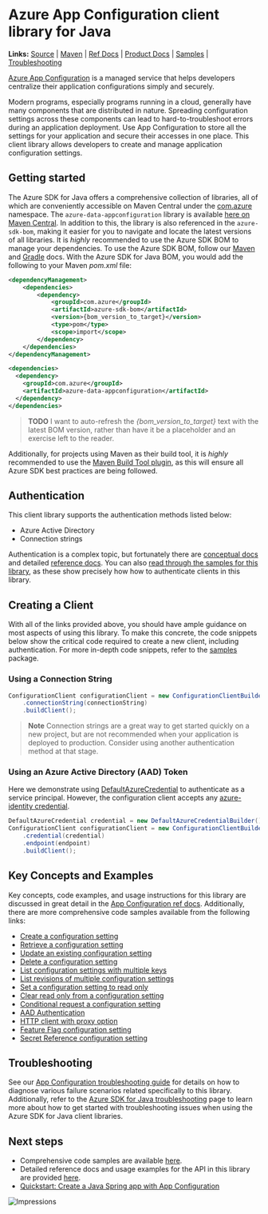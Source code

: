 # Azure App Configuration client library for Java

**Links:** [Source][source_code] | [Maven][maven_package] | [Ref Docs][api_documentation] | [Product Docs][product_docs] | [Samples][samples] | [Troubleshooting](TROUBLESHOOTING.md)

[Azure App Configuration][product_docs] is a managed service that helps developers centralize their application configurations simply and securely.

Modern programs, especially programs running in a cloud, generally have many components that are distributed in nature. Spreading configuration settings across these components can lead to hard-to-troubleshoot errors during an application deployment. Use App Configuration to store all the settings for your application and secure their accesses in one place. This client library allows developers to create and manage application configuration settings.

## Getting started

The Azure SDK for Java offers a comprehensive collection of libraries, all of which are conveniently accessible on Maven Central under the [com.azure](https://central.sonatype.com/namespace/com.azure) namespace. The `azure-data-appconfiguration` library is available [here on Maven Central][maven_package]. In addition to this, the library is also referenced in the `azure-sdk-bom`, making it easier for you to navigate and locate the latest versions of all libraries. It is *highly* recommended to use the Azure SDK BOM to manage your dependencies. To use the Azure SDK BOM, follow our [Maven][bom_maven] and [Gradle][bom_gradle] docs. With the Azure SDK for Java BOM, you would add the following to your Maven *pom.xml* file:

```xml
<dependencyManagement>
    <dependencies>
        <dependency>
            <groupId>com.azure</groupId>
            <artifactId>azure-sdk-bom</artifactId>
            <version>{bom_version_to_target}</version>
            <type>pom</type>
            <scope>import</scope>
        </dependency>
    </dependencies>
</dependencyManagement>

<dependencies>
  <dependency>
    <groupId>com.azure</groupId>
    <artifactId>azure-data-appconfiguration</artifactId>
  </dependency>
</dependencies>
```

> **TODO** I want to auto-refresh the *{bom_version_to_target}* text with the latest BOM version, rather than have it be a placeholder and an exercise left to the reader.

Additionally, for projects using Maven as their build tool, it is *highly* recommended to use the [Maven Build Tool plugin][maven_build_tool], as this will ensure all Azure SDK best practices are being followed.

## Authentication

This client library supports the authentication methods listed below:

* Azure Active Directory
* Connection strings

Authentication is a complex topic, but fortunately there are [conceptual docs][azure_identity_concepts] and detailed [reference docs][azure_identity_ref_docs]. You can also [read through the samples for this library][samples], as these show precisely how how to authenticate clients in this library.

## Creating a Client

With all of the links provided above, you should have ample guidance on most aspects of using this library. To make this concrete, the code snippets below show the critical code required to create a new client, including authentication. For more in-depth code snippets, refer to the [samples][samples] package.

### Using a Connection String

```java
ConfigurationClient configurationClient = new ConfigurationClientBuilder()
    .connectionString(connectionString)
    .buildClient();
```

> **Note** Connection strings are a great way to get started quickly on a new project, but are not recommended when your application is deployed to production. Consider using another authentication method at that stage.

### Using an Azure Active Directory (AAD) Token

Here we demonstrate using [DefaultAzureCredential][azure_identity_DAC] to authenticate as a service principal. However, the configuration client accepts any [azure-identity credential][azure_identity_concepts].

```java
DefaultAzureCredential credential = new DefaultAzureCredentialBuilder().build();
ConfigurationClient configurationClient = new ConfigurationClientBuilder()
    .credential(credential)
    .endpoint(endpoint)
    .buildClient();
```

## Key Concepts and Examples

Key concepts, code examples, and usage instructions for this library are discussed in great detail in the [App Configuration ref docs][api_documentation]. Additionally, there are more comprehensive code samples available from the following links:

* [Create a configuration setting][sample_hello_world]
* [Retrieve a configuration setting][sample_hello_world]
* [Update an existing configuration setting][sample_hello_world]
* [Delete a configuration setting][sample_hello_world]
* [List configuration settings with multiple keys][sample_list_configuration_settings]
* [List revisions of multiple configuration settings][sample_read_revision_history]
* [Set a configuration setting to read only][sample_read_only]
* [Clear read only from a configuration setting][sample_read_only]
* [Conditional request a configuration setting][sample_conditional_request]
* [AAD Authentication][sample_aad]
* [HTTP client with proxy option][sample_proxy_option]
* [Feature Flag configuration setting][sample_feature_flag_setting]
* [Secret Reference configuration setting][sample_secret_reference_setting]

## Troubleshooting

See our [App Configuration troubleshooting guide](TROUBLESHOOTING.md) for details on how to diagnose various failure scenarios related specifically to this library. Additionally, refer to the [Azure SDK for Java troubleshooting][troubleshooting-guide] page to learn more about how to get started with troubleshooting issues when using the Azure SDK for Java client libraries.

## Next steps

* Comprehensive code samples are available [here][samples].
* Detailed reference docs and usage examples for the API in this library are provided [here][api_documentation].
* [Quickstart: Create a Java Spring app with App Configuration][spring_quickstart]

<!-- LINKS -->
[api_documentation]: https://learn.microsoft.com/java/api/com.azure.data.appconfiguration
[azure_identity]: https://github.com/Azure/azure-sdk-for-java/tree/main/sdk/identity/azure-identity
[azure_identity_concepts]: https://learn.microsoft.com/azure/developer/java/sdk/identity
[azure_identity_DAC]: https://learn.microsoft.com/java/api/com.azure.identity.defaultazurecredential
[azure_identity_ref_docs]: https://learn.microsoft.com/java/api/com.azure.identity
[bom_maven]: https://learn.microsoft.com/azure/developer/java/sdk/get-started-maven#add-azure-sdk-for-java-to-an-existing-project
[bom_gradle]: https://learn.microsoft.com/azure/developer/java/sdk/get-started-gradle
[maven_build_tool]: https://learn.microsoft.com/azure/developer/java/sdk/get-started-maven#use-the-azure-sdk-for-java-build-tool
[maven_package]: https://central.sonatype.com/artifact/com.azure/azure-data-appconfiguration/1.4.3
[product_docs]: https://docs.microsoft.com/azure/azure-app-configuration
[source_code]: https://github.com/Azure/azure-sdk-for-java/blob/main/sdk/appconfiguration/azure-data-appconfiguration/src
[spring_quickstart]: https://docs.microsoft.com/azure/azure-app-configuration/quickstart-java-spring-app
[troubleshooting-guide]: ../other/TROUBLESHOOTING.md

[samples]: #key-concepts-and-examples
[sample_proxy_option]: https://github.com/Azure/azure-sdk-for-java/blob/main/sdk/appconfiguration/azure-data-appconfiguration/src/samples/java/com/azure/data/appconfiguration/ProxyOptionsSample.java
[sample_hello_world]: https://github.com/Azure/azure-sdk-for-java/blob/main/sdk/appconfiguration/azure-data-appconfiguration/src/samples/java/com/azure/data/appconfiguration/HelloWorld.java
[sample_list_configuration_settings]: https://github.com/Azure/azure-sdk-for-java/blob/main/sdk/appconfiguration/azure-data-appconfiguration/src/samples/java/com/azure/data/appconfiguration/ConfigurationSets.java
[sample_conditional_request]: https://github.com/Azure/azure-sdk-for-java/blob/main/sdk/appconfiguration/azure-data-appconfiguration/src/samples/java/com/azure/data/appconfiguration/ConditionalRequest.java
[sample_read_only]: https://github.com/Azure/azure-sdk-for-java/blob/main/sdk/appconfiguration/azure-data-appconfiguration/src/samples/java/com/azure/data/appconfiguration/ReadOnlySample.java
[sample_read_revision_history]: https://github.com/Azure/azure-sdk-for-java/blob/main/sdk/appconfiguration/azure-data-appconfiguration/src/samples/java/com/azure/data/appconfiguration/ReadRevisionHistory.java
[sample_aad]: https://github.com/Azure/azure-sdk-for-java/blob/main/sdk/appconfiguration/azure-data-appconfiguration/src/samples/java/com/azure/data/appconfiguration/AadAuthentication.java
[sample_feature_flag_setting]: https://github.com/Azure/azure-sdk-for-java/blob/main/sdk/appconfiguration/azure-data-appconfiguration/src/samples/java/com/azure/data/appconfiguration/FeatureFlagConfigurationSettingSample.java
[sample_secret_reference_setting]: https://github.com/Azure/azure-sdk-for-java/blob/main/sdk/appconfiguration/azure-data-appconfiguration/src/samples/java/com/azure/data/appconfiguration/SecretReferenceConfigurationSettingSample.java

![Impressions](https://azure-sdk-impressions.azurewebsites.net/api/impressions/azure-sdk-for-java%2Fsdk%2Fappconfiguration%2Fazure-data-appconfiguration%2FREADME.png)
